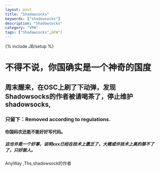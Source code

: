 ```yaml
---
layout: post
title: "Shadowsocks"
keywords: ["shadowsocks"]
description: "Shadowsocks"
category: "VPN"
tags: ["Shodawsocks",GFW"]
---
```

{% include JB/setup %}

不得不说，你国确实是一个神奇的国度
===================================================

## 周末醒来，在OSC上刷了下动弹，发现Shadowsocks的作者被请喝茶了，停止维护shadowsocks,
 
### 只留下：Removed according to regulations.

#### 你国码农还能不能好好写代码。
 
##### 这也许是一个好事，说明xxx已经在技术上匮乏了，大概或许技术上真的禁不了了，只好禁人。
 
AnyWay ,Ths,shadowsock的作者
